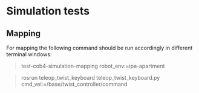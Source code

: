 
# Simulation tests

## Mapping

For mapping the following command should be run accordingly in different terminal windows:

> test-cob4-simulation-mapping robot_env:=ipa-apartment

> rosrun teleop_twist_keyboard teleop_twist_keyboard.py cmd_vel:=/base/twist_controller/command




